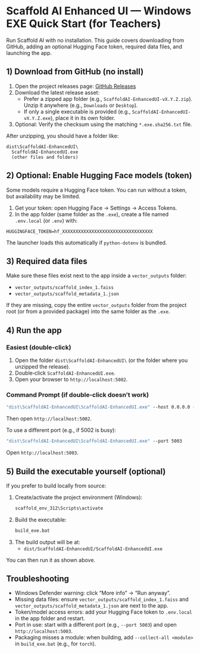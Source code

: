 # Scaffold AI Enhanced UI — Windows EXE Quick Start (for Teachers)

Run Scaffold AI with no installation. This guide covers downloading from GitHub, adding an optional Hugging Face token, required data files, and launching the app.

## 1) Download from GitHub (no install)

1. Open the project releases page: [GitHub Releases](https://github.com/kevinmastascusa/scaffold_ai/releases)
2. Download the latest release asset:
   - Prefer a zipped app folder (e.g., `ScaffoldAI-EnhancedUI-vX.Y.Z.zip`). Unzip it anywhere (e.g., `Downloads` or `Desktop`).
   - If only a single executable is provided (e.g., `ScaffoldAI-EnhancedUI-vX.Y.Z.exe`), place it in its own folder.
3. Optional: Verify the checksum using the matching `*.exe.sha256.txt` file.

After unzipping, you should have a folder like:

```
dist\ScaffoldAI-EnhancedUI\
  ScaffoldAI-EnhancedUI.exe
  (other files and folders)
```

## 2) Optional: Enable Hugging Face models (token)

Some models require a Hugging Face token. You can run without a token, but availability may be limited.

1. Get your token: open Hugging Face → Settings → Access Tokens.
2. In the app folder (same folder as the `.exe`), create a file named `.env.local` (or `.env`) with:

```dotenv
HUGGINGFACE_TOKEN=hf_XXXXXXXXXXXXXXXXXXXXXXXXXXXXXXXXXX
```

The launcher loads this automatically if `python-dotenv` is bundled.

## 3) Required data files

Make sure these files exist next to the app inside a `vector_outputs` folder:

- `vector_outputs/scaffold_index_1.faiss`
- `vector_outputs/scaffold_metadata_1.json`

If they are missing, copy the entire `vector_outputs` folder from the project root (or from a provided package) into the same folder as the `.exe`.

## 4) Run the app

### Easiest (double-click)
1. Open the folder `dist\ScaffoldAI-EnhancedUI\` (or the folder where you unzipped the release).
2. Double‑click `ScaffoldAI-EnhancedUI.exe`.
3. Open your browser to `http://localhost:5002`.

### Command Prompt (if double‑click doesn’t work)
```bat
"dist\ScaffoldAI-EnhancedUI\ScaffoldAI-EnhancedUI.exe" --host 0.0.0.0 --port 5002
```
Then open `http://localhost:5002`.

To use a different port (e.g., if 5002 is busy):
```bat
"dist\ScaffoldAI-EnhancedUI\ScaffoldAI-EnhancedUI.exe" --port 5003
```
Open `http://localhost:5003`.

## 5) Build the executable yourself (optional)

If you prefer to build locally from source:

1. Create/activate the project environment (Windows):
   ```bat
   scaffold_env_312\Scripts\activate
   ```
2. Build the executable:
   ```bat
   build_exe.bat
   ```
3. The build output will be at:
   - `dist/ScaffoldAI-EnhancedUI/ScaffoldAI-EnhancedUI.exe`

You can then run it as shown above.

## Troubleshooting

- Windows Defender warning: click “More info” → “Run anyway”.
- Missing data files: ensure `vector_outputs/scaffold_index_1.faiss` and `vector_outputs/scaffold_metadata_1.json` are next to the app.
- Token/model access errors: add your Hugging Face token to `.env.local` in the app folder and restart.
- Port in use: start with a different port (e.g., `--port 5003`) and open `http://localhost:5003`.
- Packaging misses a module: when building, add `--collect-all <module>` in `build_exe.bat` (e.g., for `torch`).
